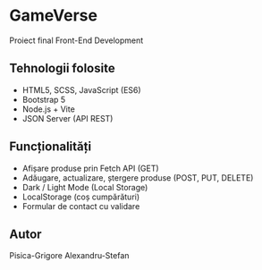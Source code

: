 # GameVerse
Proiect final Front-End Development

## Tehnologii folosite
- HTML5, SCSS, JavaScript (ES6)
- Bootstrap 5
- Node.js + Vite
- JSON Server (API REST)

## Funcționalități
- Afișare produse prin Fetch API (GET)
- Adăugare, actualizare, ștergere produse (POST, PUT, DELETE)
- Dark / Light Mode (Local Storage)
- LocalStorage (coș cumpărături)
- Formular de contact cu validare

## Autor
Pisica-Grigore Alexandru-Stefan
